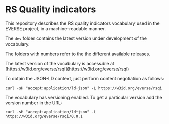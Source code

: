 # RS Quality indicators

This repository describes the RS quality indicators vocabulary used in the EVERSE project, in a machine-readable manner.

The `dev` folder contains the latest version under development of the vocabulary.

The folders with numbers refer to the the different available releases.

The latest version of the vocabulary is accessible at [https://w3id.org/everse/rsqi](https://w3id.org/everse/rsqi)

To obtain the JSON-LD context, just perform content negotiation as follows:

```
curl -sH "accept:application/ld+json" -L https://w3id.org/everse/rsqi
```

The vocabulary has versioning enabled. To get a particular version add the version number in the URL:

```
curl -sH "accept:application/ld+json" -L https://w3id.org/everse/rsqi/0.0.1
```